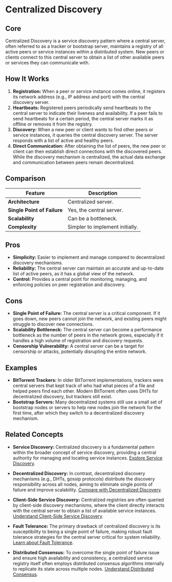 # Centralized Discovery

## Core

Centralized Discovery is a service discovery pattern where a central server, often referred to as a tracker or bootstrap server, maintains a registry of all active peers or service instances within a distributed system. New peers or clients connect to this central server to obtain a list of other available peers or services they can communicate with.

## How It Works

1.  **Registration:** When a peer or service instance comes online, it registers its network address (e.g., IP address and port) with the central discovery server.
2.  **Heartbeats:** Registered peers periodically send heartbeats to the central server to indicate their liveness and availability. If a peer fails to send heartbeats for a certain period, the central server marks it as offline or removes it from the registry.
3.  **Discovery:** When a new peer or client wants to find other peers or service instances, it queries the central discovery server. The server responds with a list of active and healthy peers.
4.  **Direct Communication:** After obtaining the list of peers, the new peer or client can then establish direct connections with the discovered peers. While the discovery mechanism is centralized, the actual data exchange and communication between peers remain decentralized.

## Comparison

| Feature | Description |
|---|---|
| **Architecture** | Centralized server. |
| **Single Point of Failure** | Yes, the central server. |
| **Scalability** | Can be a bottleneck. |
| **Complexity** | Simpler to implement initially. |

## Pros

-   **Simplicity:** Easier to implement and manage compared to decentralized discovery mechanisms.
-   **Reliability:** The central server can maintain an accurate and up-to-date list of active peers, as it has a global view of the network.
-   **Control:** Provides a central point for monitoring, managing, and enforcing policies on peer registration and discovery.

## Cons

-   **Single Point of Failure:** The central server is a critical component. If it goes down, new peers cannot join the network, and existing peers might struggle to discover new connections.
-   **Scalability Bottleneck:** The central server can become a performance bottleneck as the number of peers in the network grows, especially if it handles a high volume of registration and discovery requests.
-   **Censorship Vulnerability:** A central server can be a target for censorship or attacks, potentially disrupting the entire network.

## Examples

-   **BitTorrent Trackers:** In older BitTorrent implementations, trackers were central servers that kept track of who had what pieces of a file and helped peers find each other. Modern BitTorrent often uses DHTs for decentralized discovery, but trackers still exist.
-   **Bootstrap Servers:** Many decentralized systems still use a small set of bootstrap nodes or servers to help new nodes join the network for the first time, after which they switch to a decentralized discovery mechanism.

## Related Concepts

-   **Service Discovery:** Centralized discovery is a fundamental pattern within the broader concept of service discovery, providing a central authority for managing and locating service instances. [Explore Service Discovery](../README.MD).

-   **Decentralized Discovery:** In contrast, decentralized discovery mechanisms (e.g., DHTs, gossip protocols) distribute the discovery responsibility across all nodes, aiming to eliminate single points of failure and improve scalability. [Compare with Decentralized Discovery](../decentralized-discovery/README.MD).

-   **Client-Side Service Discovery:** Centralized registries are often queried by client-side discovery mechanisms, where the client directly interacts with the central server to obtain a list of available service instances. [Understand Client-Side Service Discovery](../client-side-discovery/README.MD).

-   **Fault Tolerance:** The primary drawback of centralized discovery is its susceptibility to being a single point of failure, making robust fault tolerance strategies for the central server critical for system reliability. [Learn about Fault Tolerance](../../fault-tolerance/README.MD).

-   **Distributed Consensus:** To overcome the single point of failure issue and ensure high availability and consistency, a centralized service registry itself often employs distributed consensus algorithms internally to replicate its state across multiple nodes. [Understand Distributed Consensus](../../distributed-consensus/README.MD).
